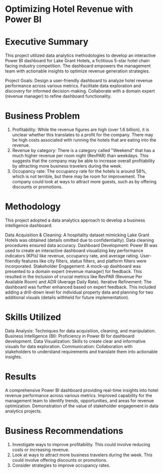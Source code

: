 # Optimizing Hotel Revenue with Power BI

# Executive Summary 
This project utilized data analytics methodologies to develop an interactive Power BI dashboard for Lake Grant Hotels, a fictitious 5-star hotel chain facing 
industry competition. The dashboard empowers the management team with actionable insights to optimize revenue generation strategies.


Project Goals:
Design a user-friendly dashboard to analyze hotel revenue performance across various metrics.
Facilitate data exploration and discovery for informed decision-making.
Collaborate with a domain expert (revenue manager) to refine dashboard functionality.

# Business Problem
1. Profitability: While the revenue figures are high (over 1.6 billion), it is unclear whether this translates to a profit for the company. There may be high costs associated with running the hotels that are eating into the revenue.
2. Revenue by category: There is a category called "Weekend" that has a much higher revenue per room night (RevPAR) than weekdays. This suggests that the company may be able to increase overall profitability by attracting more business travelers during the week.
3. Occupancy rate: The occupancy rate for the hotels is around 58%, which is not terrible, but there may be room for improvement. The company could look at ways to attract more guests, such as by offering discounts or promotions.

# Methodology
This project adopted a data analytics approach to develop a business intelligence dashboard:

Data Acquisition & Cleaning: A hospitality dataset mimicking Lake Grant Hotels was obtained (details omitted due to confidentiality). Data cleaning procedures ensured data accuracy.
Dashboard Development: Power BI was used to create an interactive dashboard visualizing key performance indicators (KPIs) like revenue, occupancy rate, and average rating. User-friendly features like city filters, status filters, and platform filters were incorporated.
Stakeholder Engagement: A mock-up dashboard was presented to a domain expert (revenue manager) for feedback. This resulted in the inclusion of crucial metrics like RevPAR (Revenue Per Available Room) and ADR (Average Daily Rate).
Iterative Refinement: The dashboard was further enhanced based on expert feedback. This included adding a drill-down level for individual property data and planning for two additional visuals (details withheld for future implementation).

# Skills Utilized
Data Analysis: Techniques for data acquisition, cleaning, and manipulation.
Business Intelligence (BI): Proficiency in Power BI for dashboard development.
Data Visualization: Skills to create clear and informative visuals for data exploration.
Communication: Collaboration with stakeholders to understand requirements and translate them into actionable insights.

# Results 
A comprehensive Power BI dashboard providing real-time insights into hotel revenue performance across various metrics.
Improved capability for the management team to identify trends, opportunities, and areas for revenue optimization.
Demonstration of the value of stakeholder engagement in data analytics projects.

# Business Recommendations
1. Investigate ways to improve profitability. This could involve reducing costs or increasing revenue.
2. Look at ways to attract more business travelers during the week. This could involve offering discounts or promotions.
3. Consider strategies to improve occupancy rates.
